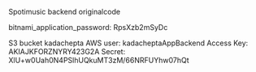 Spotimusic backend originalcode

bitnami_application_password: RpsXzb2mSyDc

S3 bucket kadachepta
AWS user: kadacheptaAppBackend
Access Key: AKIAJKFORZNYRY423G2A
Secret: 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
